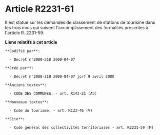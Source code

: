 # Article R2231-61

Il est statué sur les demandes de classement de stations de tourisme dans les trois mois qui suivent l'accomplissement des
formalités prescrites à l'article R. 2231-59.

**Liens relatifs à cet article**

	**Codifié par**:

	  - Décret n°2000-318 2000-04-07

	**Créé par**:

	  - Décret n°2000-318 2000-04-07 jorf 9 avril 2000

	**Anciens textes**:

	  - CODE DES COMMUNES. - art. R143-21 (Ab)

	**Nouveaux textes**:

	  - Code du tourisme. - art. R133-46 (V)

	**Cite**:

	  - Code général des collectivités territoriales - art. R2231-59 (M)
